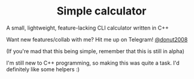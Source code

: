 <h1 style="text-align:center";>Simple calculator</h1>


A small, lightweight, feature-lacking CLI calculator written in C++


Want new features/collab with me? 
Hit me up on Telegram! [@donut2008](https://t.me/donut2008)

(If you're mad that this being simple, remember that this is still in alpha)

I'm still new to C++ programming, so making this was quite a task. I'd definitely like some helpers :)
